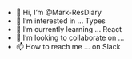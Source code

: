 - 👋 Hi, I’m @Mark-ResDiary
- 👀 I’m interested in ... Types 
- 🌱 I’m currently learning ... React
- 💞️ I’m looking to collaborate on ... 
- 📫 How to reach me ... on Slack
